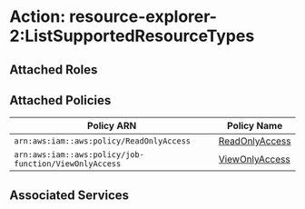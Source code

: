 # Action: resource-explorer-2:ListSupportedResourceTypes

## Attached Roles

## Attached Policies

| Policy ARN | Policy Name |
|------------|-------------|
| `arn:aws:iam::aws:policy/ReadOnlyAccess` | [ReadOnlyAccess](../policies.md#readonlyaccess) |
| `arn:aws:iam::aws:policy/job-function/ViewOnlyAccess` | [ViewOnlyAccess](../policies.md#viewonlyaccess) |

## Associated Services

